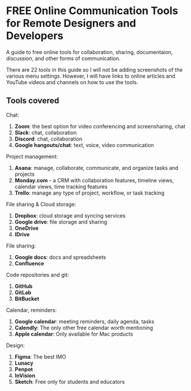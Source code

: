 # FREE Online Communication Tools for Remote Designers and Developers

A guide to free online tools for collaboration, sharing, documentaion, discussion, and other forms of communication.

There are 22 tools in this guide so I will not be adding screenshots of the various menu settings. However, I will have links to online articles and YouTube videos and channels on how to use the tools.

## Tools covered

Chat:

1. **Zoom**: the best option for video conferencing and screensharing, chat
1. **Slack**: chat, collaboration
1. **Discord**: chat, collaboration
1. **Google hangouts/chat**: text, voice, video communication

Project management:

1. **Asana**: manage, collaborate, communicate, and organize tasks and projects
1. **Monday.com** - a CRM with collaboration features, timeline views, calendar views, time tracking features
1. **Trello**: manage any type of project, workflow, or task tracking

File sharing & Cloud storage:

1. **Dropbox**: cloud storage and syncing services
1. **Google drive**: file storage and sharing
1. **OneDrive**
1. **IDrive**

File sharing:

1. **Google docs**: docs and spreadsheets
1. **Confluence**

Code repositories and git:

1. **GitHub**
1. **GitLab**
1. **BitBucket**

Calendar, reminders:

1. **Google calendar**: meeting reminders, daily agenda, tasks
1. **Calendly**: The only other free calendar worth mentioning
1. **Apple calendar**: Only available for Mac products

Design:

1. **Figma**: The best IMO
1. **Lunacy**
1. **Penpot**
1. **InVision**
1. **Sketch**: Free only for students and educators
